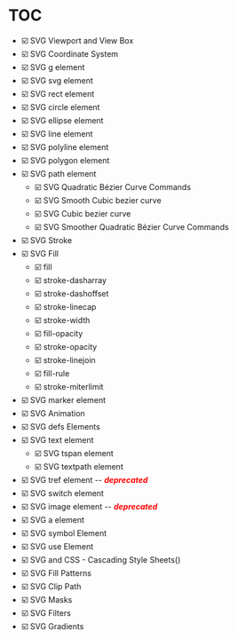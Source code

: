 # TOC

- ☑️ SVG Viewport and View Box
- ☑️ SVG Coordinate System
- ☑️ SVG g element
- ☑️ SVG svg element
- ☑️ SVG rect element
- ☑️ SVG circle element
- ☑️ SVG ellipse element
- ☑️ SVG line element
- ☑️ SVG polyline element
- ☑️ SVG polygon element
- ☑️ SVG path element
  - ☑️ SVG Quadratic Bézier Curve Commands
  - ☑️ SVG Smooth Cubic bezier curve
  - ☑️ SVG Cubic bezier curve
  - ☑️ SVG Smoother Quadratic Bézier Curve Commands
- ☑️ SVG Stroke
- ☑️ SVG Fill
  - ☑️ fill
  - ☑️ stroke-dasharray
  - ☑️ stroke-dashoffset
  - ☑️ stroke-linecap
  - ☑️ stroke-width
  - ☑️ fill-opacity
  - ☑️ stroke-opacity
  - ☑️ stroke-linejoin
  - ☑️ fill-rule
  - ☑️ stroke-miterlimit
- ☑️ SVG marker element
- ☑️ SVG Animation
- ☑️ SVG defs Elements
- ☑️ SVG text element
  - ☑️ SVG tspan element
  - ☑️ SVG textpath element
- ☑️ SVG tref element -- <span style="color: red;">**_deprecated_**</span>
- ☑️ SVG switch element
- ☑️ SVG image element -- <span style="color: red;">**_deprecated_**</span>
- ☑️ SVG a element
- ☑️ SVG symbol Element
- ☑️ SVG use Element
- ☑️ SVG and CSS - Cascading Style Sheets()
- ☑️ SVG Fill Patterns
- ☑️ SVG Clip Path
- ☑️ SVG Masks
- ☑️ SVG Filters
- ☑️ SVG Gradients
